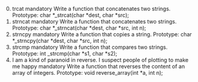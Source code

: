 0. trcat
mandatory
Write a function that concatenates two strings.
Prototype: char *_strcat(char *dest, char *src);
1. strncat
mandatory
Write a function that concatenates two strings.
Prototype: char *_strncat(char *dest, char *src, int n);
2. strncpy
mandatory
Write a function that copies a string.
Prototype: char *_strncpy(char *dest, char *src, int n);
3. strcmp
mandatory
Write a function that compares two strings.
Prototype: int _strcmp(char *s1, char *s2);
4. I am a kind of paranoid in reverse. I suspect people of plotting to make me happy
mandatory
Write a function that reverses the content of an array of integers.
Prototype: void reverse_array(int *a, int n);
